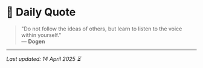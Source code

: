 # 📜 Daily Quote

> "Do not follow the ideas of others, but learn to listen to the voice within yourself."  
> — **Dogen**

---

_Last updated: 14 April 2025 ⏳_
